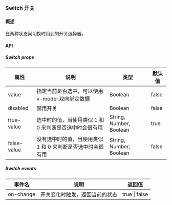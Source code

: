 ### Switch 开关

#### 概述

在两种状态间切换时用到的开关选择器。

#### API

##### Switch props

属性|说明|类型|默认值
---|---|---|---
value|指定当前是否选中，可以使用 v-model 双向绑定数据|Boolean|false
disabled|禁用开关|Boolean|false
true-value|选中时的值，当使用类似 1 和 0 来判断是否选中时会很有用|String, Number, Boolean|true
false-value|没有选中时的值，当使用类似 1 和 0 来判断是否选中时会很有用|String, Number, Boolean|false

##### Switch events

事件名|说明|返回值
---|---|---
on-change|开关变化时触发，返回当前的状态|	true \| false